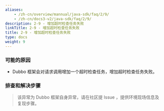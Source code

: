 ```yaml
---
aliases:
    - /zh-cn/overview/mannual/java-sdk/faq/2/9/
    - /zh-cn/docs3-v2/java-sdk/faq/2/9/
description: 2-9 - 增加超时检查任务失败
linkTitle: 2-9 - 增加超时检查任务失败
title: 2-9 - 增加超时检查任务失败
type: docs
weight: 9
---
```







### 可能的原因

* Dubbo 框架会对请求调用增加一个超时检查任务，增加超时检查任务失败。

### 排查和解决步骤
> 该异常为 Dubbo 框架自身异常，请在社区提 Issue ，提供环境现场信息及复现步骤。